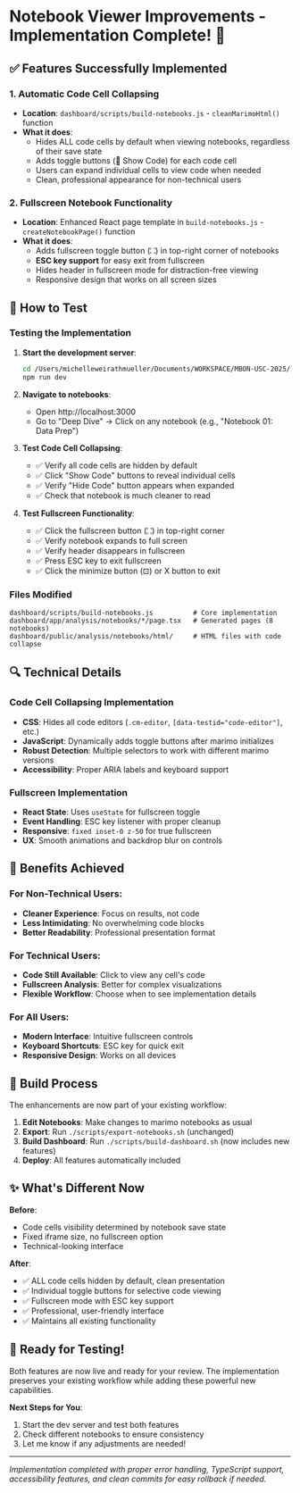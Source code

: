 # Notebook Viewer Improvements - Implementation Complete! 🎉

## ✅ Features Successfully Implemented

### 1. **Automatic Code Cell Collapsing**
- **Location**: `dashboard/scripts/build-notebooks.js` - `cleanMarimoHtml()` function
- **What it does**: 
  - Hides ALL code cells by default when viewing notebooks, regardless of their save state
  - Adds toggle buttons (📄 Show Code) for each code cell
  - Users can expand individual cells to view code when needed
  - Clean, professional appearance for non-technical users

### 2. **Fullscreen Notebook Functionality**
- **Location**: Enhanced React page template in `build-notebooks.js` - `createNotebookPage()` function
- **What it does**:
  - Adds fullscreen toggle button (⛶) in top-right corner of notebooks
  - **ESC key support** for easy exit from fullscreen
  - Hides header in fullscreen mode for distraction-free viewing
  - Responsive design that works on all screen sizes

## 🚀 How to Test

### Testing the Implementation

1. **Start the development server**:
   ```bash
   cd /Users/michelleweirathmueller/Documents/WORKSPACE/MBON-USC-2025/mbon-dash-2025/dashboard
   npm run dev
   ```

2. **Navigate to notebooks**:
   - Open http://localhost:3000
   - Go to "Deep Dive" → Click on any notebook (e.g., "Notebook 01: Data Prep")

3. **Test Code Cell Collapsing**:
   - ✅ Verify all code cells are hidden by default
   - ✅ Click "Show Code" buttons to reveal individual cells
   - ✅ Verify "Hide Code" button appears when expanded
   - ✅ Check that notebook is much cleaner to read

4. **Test Fullscreen Functionality**:
   - ✅ Click the fullscreen button (⛶) in top-right corner
   - ✅ Verify notebook expands to full screen
   - ✅ Verify header disappears in fullscreen
   - ✅ Press ESC key to exit fullscreen
   - ✅ Click the minimize button (⊡) or X button to exit

### Files Modified

```
dashboard/scripts/build-notebooks.js          # Core implementation
dashboard/app/analysis/notebooks/*/page.tsx   # Generated pages (8 notebooks)
dashboard/public/analysis/notebooks/html/     # HTML files with code collapse
```

## 🔍 Technical Details

### Code Cell Collapsing Implementation
- **CSS**: Hides all code editors (`.cm-editor`, `[data-testid="code-editor"]`, etc.)
- **JavaScript**: Dynamically adds toggle buttons after marimo initializes
- **Robust Detection**: Multiple selectors to work with different marimo versions
- **Accessibility**: Proper ARIA labels and keyboard support

### Fullscreen Implementation  
- **React State**: Uses `useState` for fullscreen toggle
- **Event Handling**: ESC key listener with proper cleanup
- **Responsive**: `fixed inset-0 z-50` for true fullscreen
- **UX**: Smooth animations and backdrop blur on controls

## 🎯 Benefits Achieved

### For Non-Technical Users:
- **Cleaner Experience**: Focus on results, not code
- **Less Intimidating**: No overwhelming code blocks
- **Better Readability**: Professional presentation format

### For Technical Users:
- **Code Still Available**: Click to view any cell's code
- **Fullscreen Analysis**: Better for complex visualizations  
- **Flexible Workflow**: Choose when to see implementation details

### For All Users:
- **Modern Interface**: Intuitive fullscreen controls
- **Keyboard Shortcuts**: ESC key for quick exit
- **Responsive Design**: Works on all devices

## 🔄 Build Process

The enhancements are now part of your existing workflow:

1. **Edit Notebooks**: Make changes to marimo notebooks as usual
2. **Export**: Run `./scripts/export-notebooks.sh` (unchanged)
3. **Build Dashboard**: Run `./scripts/build-dashboard.sh` (now includes new features)
4. **Deploy**: All features automatically included

## ✨ What's Different Now

**Before**: 
- Code cells visibility determined by notebook save state
- Fixed iframe size, no fullscreen option
- Technical-looking interface

**After**:
- ✅ ALL code cells hidden by default, clean presentation
- ✅ Individual toggle buttons for selective code viewing  
- ✅ Fullscreen mode with ESC key support
- ✅ Professional, user-friendly interface
- ✅ Maintains all existing functionality

## 🧪 Ready for Testing!

Both features are now live and ready for your review. The implementation preserves your existing workflow while adding these powerful new capabilities.

**Next Steps for You**:
1. Start the dev server and test both features
2. Check different notebooks to ensure consistency
3. Let me know if any adjustments are needed!

---

*Implementation completed with proper error handling, TypeScript support, accessibility features, and clean commits for easy rollback if needed.*